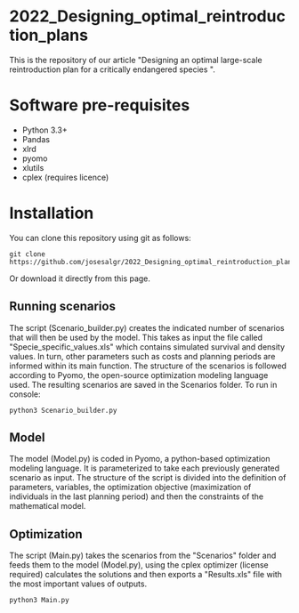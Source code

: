 # 2022_Designing_optimal_reintroduction_plans

This is the repository of our article "Designing an optimal large-scale reintroduction plan for a critically endangered species ".

# Software pre-requisites

-   Python 3.3+
-   Pandas
-   xlrd
-   pyomo
-   xlutils
-   cplex (requires licence)

# Installation

You can clone this repository using git as follows:

```{bash}
git clone https://github.com/josesalgr/2022_Designing_optimal_reintroduction_plans.git
```

Or download it directly from this page.

## Running scenarios

The script (Scenario_builder.py) creates the indicated number of scenarios that will then be used by the model. This takes as input the file called "Specie_specific_values.xls" which contains simulated survival and density values. In turn, other parameters such as costs and planning periods are informed within its main function. The structure of the scenarios is followed according to Pyomo, the open-source optimization modeling language used. The resulting scenarios are saved in the Scenarios folder. To run in console:

```{bash}
python3 Scenario_builder.py
```

## Model

The model (Model.py) is coded in Pyomo, a python-based optimization modeling language. It is parameterized to take each previously generated scenario as input. The structure of the script is divided into the definition of parameters, variables, the optimization objective (maximization of individuals in the last planning period) and then the constraints of the mathematical model.

## Optimization

The script (Main.py) takes the scenarios from the "Scenarios" folder and feeds them to the model (Model.py), using the cplex optimizer (license required) calculates the solutions and then exports a "Results.xls" file with the most important values of outputs.

```{bash}
python3 Main.py
```
